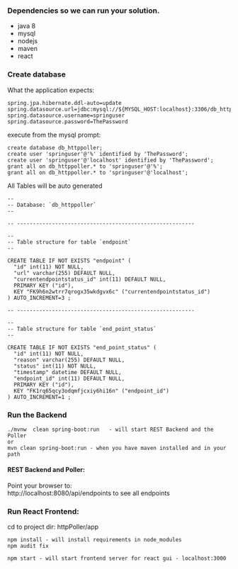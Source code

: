 ### Dependencies so we can run your solution.
 
 - java 8 
 - mysql
 - nodejs 
 - maven 
 - react


### Create database 

What the application expects: 

    spring.jpa.hibernate.ddl-auto=update
    spring.datasource.url=jdbc:mysql://${MYSQL_HOST:localhost}:3306/db_httppoller
    spring.datasource.username=springuser
    spring.datasource.password=ThePassword

execute from the mysql prompt:

    create database db_httppoller;
    create user 'springuser'@'%' identified by 'ThePassword';
    create user 'springuser'@'localhost' identified by 'ThePassword';
    grant all on db_httppoller.* to 'springuser'@'%';
    grant all on db_httppoller.* to 'springuser'@'localhost';

All Tables will be auto generated


    --
    -- Database: `db_httppoller`
    --
    
    -- --------------------------------------------------------
    
    --
    -- Table structure for table `endpoint`
    --
    
    CREATE TABLE IF NOT EXISTS "endpoint" (
      "id" int(11) NOT NULL,
      "url" varchar(255) DEFAULT NULL,
      "currentendpointstatus_id" int(11) DEFAULT NULL,
      PRIMARY KEY ("id"),
      KEY "FK9h6n2wtrr7qrogx35wkdgvx6c" ("currentendpointstatus_id")
    ) AUTO_INCREMENT=3 ;
    
    -- --------------------------------------------------------
    
    --
    -- Table structure for table `end_point_status`
    --
    
    CREATE TABLE IF NOT EXISTS "end_point_status" (
      "id" int(11) NOT NULL,
      "reason" varchar(255) DEFAULT NULL,
      "status" int(11) NOT NULL,
      "timestamp" datetime DEFAULT NULL,
      "endpoint_id" int(11) DEFAULT NULL,
      PRIMARY KEY ("id"),
      KEY "FK1rq65qcy3odqmfjcxiy6hi16n" ("endpoint_id")
    ) AUTO_INCREMENT=1 ;


### Run the Backend

    ./mvnw  clean spring-boot:run   - will start REST Backend and the Poller 
    or 
    mvn clean spring-boot:run - when you have maven installed and in your path           
           
#### REST Backend and Poller:            

Point your browser to:            
http://localhost:8080/api/endpoints   to see all endpoints 

### Run React Frontend: 

cd to project dir: httpPoller/app

    npm install - will install requirements in node_modules
    npm audit fix
    
    npm start - will start frontend server for react gui - localhost:3000

 


